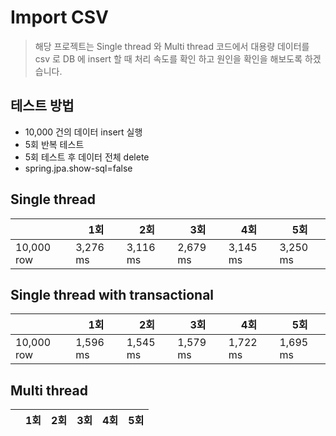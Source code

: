 # Import CSV

> 해당 프로젝트는 Single thread 와 Multi thread 코드에서 대용량 데이터를 csv 로 DB 에 insert 할 때 처리 속도를 확인 하고 원인을 확인을 해보도록 하겠습니다.  


## 테스트 방법

- 10,000 건의 데이터 insert 실행
- 5회 반복 테스트
- 5회 테스트 후 데이터 전체 delete
- spring.jpa.show-sql=false

## Single thread

|            | 1회       | 2회       | 3회       | 4회       | 5회       |
|------------|----------|----------|----------|----------|----------|
| 10,000 row | 3,276 ms | 3,116 ms | 2,679 ms | 3,145 ms | 3,250 ms |

## Single thread with transactional

|            | 1회       | 2회       | 3회       | 4회       | 5회       |
|------------|----------|----------|----------|----------|----------|
| 10,000 row | 1,596 ms | 1,545 ms | 1,579 ms | 1,722 ms | 1,695 ms |

## Multi thread
|            | 1회       | 2회       | 3회       | 4회       | 5회       |
|------------|----------|----------|----------|----------|----------|
